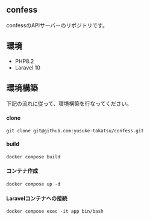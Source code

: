 ## confess

confessのAPIサーバーのリポジトリです。

## 環境

- PHP8.2
- Laravel 10

## 環境構築

下記の流れに従って、環境構築を行なってください。

#### clone

```
git clone git@github.com:yusuke-takatsu/confess.git
```

#### build
```
docker compose build
```

#### コンテナ作成
```
docker compose up -d
```

#### Laravelコンテナへの接続
```
docker compose exec -it app bin/bash
```
